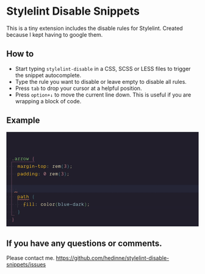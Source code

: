 # Stylelint Disable Snippets

This is a tiny extension includes the disable rules for Stylelint. Created because I kept having to google them.

## How to

* Start typing `stylelint-disable` in a CSS, SCSS or LESS files to trigger the snippet autocomplete.
* Type the rule you want to disable or leave empty to disable all rules.
* Press `tab` to drop your cursor at a helpful position.
* Press `option+↓` to move the current line down. This is useful if you are wrapping a block of
  code.

## Example
![The extension beeing used](/images/demo.gif)


## If you have any questions or comments.

Please contact me. https://github.com/hedinne/stylelint-disable-snippets/issues
